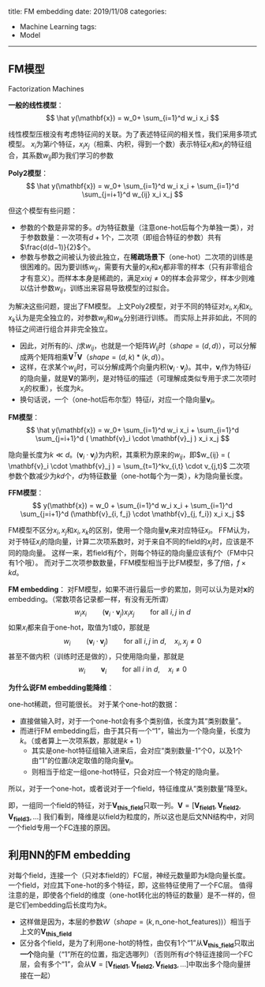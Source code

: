 title: FM embedding
date: 2019/11/08
categories:
- Machine Learning
tags:
- Model
---


## FM模型

Factorization Machines

**一般的线性模型**：
$$
\hat y(\mathbf{x}) = w_0+ \sum_{i=1}^d w_i x_i
$$

线性模型压根没有考虑特征间的关联。为了表述特征间的相关性，我们采用多项式模型。
$x_i$为第$i$个特征，$x_ix_j$（相乘、内积，得到一个数）表示特征$x_i$和$x_j$的特征组合，其系数$w_{ij}$即为我们学习的参数

**Poly2模型**：
$$
\hat y(\mathbf{x}) = w_0+ \sum_{i=1}^d w_i x_i + \sum_{i=1}^d \sum_{j=i+1}^d w_{ij} x_i x_j
$$

但这个模型有些问题：
- 参数的个数是非常的多。$d$为特征数量（注意one-hot后每个为单独一类），对于参数数量：一次项有$d+1$个，二次项（即组合特征的参数）共有$\frac{d(d−1)}{2}$个。
- 参数与参数之间被认为彼此独立，在**稀疏场景下**（one-hot）二次项的训练是很困难的。因为要训练$w_{ij}$，需要有大量的$x_i$和$x_j$都非零的样本（只有非零组合才有意义）。而样本本身是稀疏的，满足$xixj \ne 0$的样本会非常少，样本少则难以估计参数$w_{ij}$，训练出来容易导致模型的过拟合。

为解决这些问题，提出了FM模型。
上文Poly2模型，对于不同的特征对$x_i,x_j$和$x_i,x_k$认为是完全独立的，对参数$w_{ij}$和$w_{ik}$分别进行训练。
而实际上并非如此，不同的特征之间进行组合并非完全独立。

- 因此，对所有的$i$、$j$求$w_{ij}$，也就是一个矩阵$W_{ij}$时（$shape=(d,d)$），可以分解成两个矩阵相乘$\mathbf{V}^T\mathbf{V}$（$shape=(d,k)*(k,d)$）。
- 这样，在求某个$w_{ij}$时，可以分解成两个向量内积$(\mathbf{v}_i \cdot \mathbf{v}_j)$。其中，$\mathbf{v}_i$作为特征$i$的隐向量，就是$\mathbf{V}$的第$i$列，是对特征$i$的描述（可理解成类似专用于求二次项时$x_i$的权重），长度为$k$。
- 换句话说，一个（one-hot后布尔型）特征$i$，对应一个隐向量$\mathbf{v}_i$。

**FM模型**：
$$
\hat y(\mathbf{x}) = w_0+ \sum_{i=1}^d w_i x_i + \sum_{i=1}^d \sum_{j=i+1}^d ( \mathbf{v}_i \cdot \mathbf{v}_j ) x_i x_j
$$

隐向量长度为$k\ll d$。$(\mathbf{v}_i \cdot \mathbf{v}_j)$为内积，其乘积为原来的$w_{ij}$，即$w_{ij} = ( \mathbf{v}_i \cdot \mathbf{v}_j ) = \sum_{t=1}^kv_{i,t} \cdot v_{j,t}$
二次项参数个数减少为$kd$个，$d$为特征数量（one-hot每个为一类），$k$为隐向量长度。

**FFM模型**：
$$
y(\mathbf{x}) = w_0 + \sum_{i=1}^d w_i x_i + \sum_{i=1}^d \sum_{j=i+1}^d (\mathbf{v}_{i, f_j} \cdot \mathbf{v}_{j, f_i}) x_i x_j
$$

FM模型不区分$x_i,x_j$和$x_i,x_k$的区别，使用一个隐向量$\mathbf{v}_i$来对应特征$x_i$。
FFM认为，对于特征$x_i$的隐向量，计算二次项系数时，对于来自不同的field的$x_j$时，应该是不同的隐向量。
这样一来，若field有$f$个，则每个特征的隐向量应该有$f$个（FM中只有1个哦）。
而对于二次项参数数量，FFM模型相当于比FM模型，多了$f$倍，$f \times kd$。

**FM embedding**：
对FM模型，如果不进行最后一步的累加，则可以认为是对$\mathbf{x}$的embedding。（常数项各记录都一样，有没有无所谓）
$$
w_i x_i \qquad ( \mathbf{v}_i \cdot \mathbf{v}_j ) x_i x_j \qquad \text{for all }i, j \text{ in } d
$$
如果$x_i$都来自于one-hot，取值为1或0，那就是
$$
w_i \qquad ( \mathbf{v}_i \cdot \mathbf{v}_j ) \qquad \text{for all }i, j \text{ in } d,\quad x_i, x_j \ne 0
$$
甚至不做内积（训练时还是做的），只使用隐向量，那就是
$$
w_i \qquad \mathbf{v}_i \qquad \text{for all }i\text{ in } d,\quad x_i \ne 0
$$

**为什么说FM embedding能降维**：

one-hot稀疏，但可能很长。
对于某个one-hot的数据：
- 直接做输入时，对于一个one-hot会有多个类别值，长度为其“类别数量”。
- 而进行FM embedding后，由于其只有一个“1”，输出为一个隐向量，长度为$k$。（或者算上一次项系数，那就是$k+1$）
  - 其实是one-hot特征组输入进来后，会对应“类别数量-1”个0，以及1个由“1”的位置$i$决定取值的隐向量$\mathbf{v}_i$。
  - 则相当于给定一组one-hot特征，只会对应一个特定的隐向量。

所以，对于一个one-hot，或者说对于一个field，特征维度从“类别数量”降至$k$。

即，一组同一个field的特征，对于$\mathbf{V_{this\_field}}$只取一列。$\mathbf{V} = [\mathbf{V_{field1}}, \mathbf{V_{field2}}, \mathbf{V_{field3}}, ...]$
我们看到，降维是以field为粒度的，所以这也是后文NN结构中，对同一个field专用一个FC连接的原因。


## 利用NN的FM embedding

对每个field，连接一个（只对本field的）FC层，神经元数量即为$k$隐向量长度。
一个field，对应其下one-hot的多个特征，即，这些特征使用了一个FC层。
值得注意的是，即使各个field的维度（one-hot转化出的特征的数量）是不一样的，但是它们embedding后长度均为$k$。
- 这样做是因为，本层的参数$W$（$shape=(k,\text{n_one-hot_features}))$）相当于上文的$\mathbf{V_{this\_field}}$
- 区分各个field，是为了利用one-hot的特性，由仅有1个“1”从$\mathbf{V_{this\_field}}$只取出**一个**隐向量（“1”所在的位置，指定选哪列）（否则所有$d$个特征连接同一个FC层，会有多个“1”，会从$\mathbf{V} = [\mathbf{V_{field1}}, \mathbf{V_{field2}}, \mathbf{V_{field3}}, ...]$中取出多个隐向量拼接在一起）
